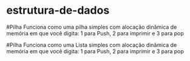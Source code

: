 # estrutura-de-dados

#Pilha
Funciona como uma pilha simples com alocação dinâmica de memória em que você digita: 1 para Push, 2 para imprimir e 3 para pop

#Pilha
Funciona como uma Lista simples com alocação dinâmica de memória em que você digita: 1 para Push, 2 para imprimir e 3 para pop
